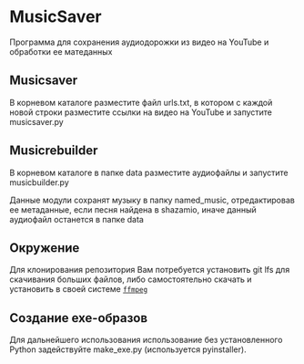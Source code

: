 # MusicSaver

Программа для сохранения аудиодорожки из видео на YouTube и обработки ее матеданных

## Musicsaver

В корневом каталоге разместите файл urls.txt, в котором с каждой новой строки разместите ссылки на видео на YouTube и запустите musicsaver.py

## Musicrebuilder

В корневом каталоге в папке data разместите аудиофайлы и запустите musicbuilder.py

Данныe модули сохранят музыку в папку named_music, отредактировав ее метаданные, если песня найдена в shazamio, иначе данный аудиофайл останется в папке data

## Окружение

Для клонирования репозитория Вам потребуется установить git lfs для скачивания больших файлов, либо самостоятельно скачать и установить в своей системе [`ffmpeg`](https://ffmpeg.org/)

## Создание exe-образов

Для дальнейшего использования использование без установленного Python задействуйте make_exe.py (используется pyinstaller).
